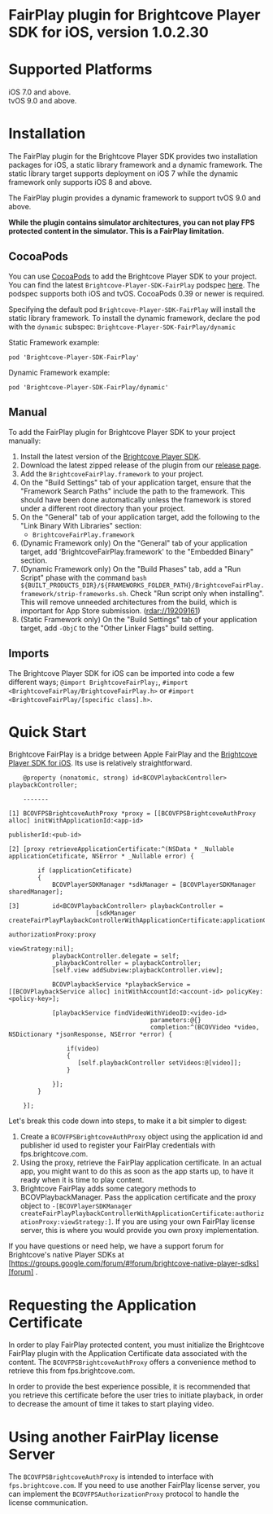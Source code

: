 # FairPlay plugin for Brightcove Player SDK for iOS, version 1.0.2.30

Supported Platforms
===================

iOS 7.0 and above.  
tvOS 9.0 and above.

Installation
============
The FairPlay plugin for the Brightcove Player SDK provides two installation packages for iOS, a static library framework and a dynamic framework. The static library target supports deployment on iOS 7 while the dynamic framework only supports iOS 8 and above.

The FairPlay plugin provides a dynamic framework to support tvOS 9.0 and above.

**While the plugin contains simulator architectures, you can not play FPS protected content in the simulator. This is a FairPlay limitation.**

CocoaPods
--------------

You can use [CocoaPods][cocoapods] to add the Brightcove Player SDK to your project. You can find the latest `Brightcove-Player-SDK-FairPlay` podspec [here][podspecs]. The podspec supports both iOS and tvOS. CocoaPods 0.39 or newer is required.

Specifying the default pod `Brightcove-Player-SDK-FairPlay` will install the static library framework. To install the dynamic framework, declare the pod with the `dynamic` subspec: `Brightcove-Player-SDK-FairPlay/dynamic`

Static Framework example:

    pod 'Brightcove-Player-SDK-FairPlay'
    
Dynamic Framework example:

    pod 'Brightcove-Player-SDK-FairPlay/dynamic'    

Manual
--------------

To add the FairPlay plugin for Brightcove Player SDK to your project manually:

1. Install the latest version of the [Brightcove Player SDK][bcovsdk].
2. Download the latest zipped release of the plugin from our [release page][release].
3. Add the `BrightcoveFairPlay.framework` to your project.
4. On the "Build Settings" tab of your application target, ensure that the "Framework Search Paths" include the path to the framework. This should have been done automatically unless the framework is stored under a different root directory than your project.
5. On the "General" tab of your application target, add the following to the "Link
    Binary With Libraries" section:
    * `BrightcoveFairPlay.framework`  
6. (Dynamic Framework only) On the "General" tab of your application target, add 'BrightcoveFairPlay.framework' to the "Embedded Binary" section.
7. (Dynamic Framework only) On the "Build Phases" tab, add a "Run Script" phase with the command `bash ${BUILT_PRODUCTS_DIR}/${FRAMEWORKS_FOLDER_PATH}/BrightcoveFairPlay.framework/strip-frameworks.sh`. Check "Run script only when installing". This will remove unneeded architectures from the build, which is important for App Store submission. ([rdar://19209161][19209161])
8. (Static Framework only) On the "Build Settings" tab of your application target, add `-ObjC` to the "Other Linker Flags" build setting.

Imports
--------------
The Brightcove Player SDK for iOS can be imported into code a few different ways; `@import BrightcoveFairPlay;`, `#import <BrightcoveFairPlay/BrightcoveFairPlay.h>` or `#import <BrightcoveFairPlay/[specific class].h>`.
    
[cocoapods]: http://cocoapods.org
[podspecs]: https://github.com/CocoaPods/Specs/tree/master/Specs/Brightcove-Player-SDK-FairPlay
[release]: https://github.com/brightcove/brightcove-player-sdk-ios-fairplay/releases
[19209161]: https://openradar.appspot.com/19209161

Quick Start
===========
Brightcove FairPlay is a bridge between Apple FairPlay and the [Brightcove Player SDK for iOS][bcovsdk]. Its use is relatively straightforward.

	    @property (nonatomic, strong) id<BCOVPlaybackController> playbackController;
	
	    -------
	
	[1] BCOVFPSBrightcoveAuthProxy *proxy = [[BCOVFPSBrightcoveAuthProxy alloc] initWithApplicationId:<app-id>
	                                                                                      publisherId:<pub-id>
	    
	[2] [proxy retrieveApplicationCertificate:^(NSData * _Nullable applicationCetificate, NSError * _Nullable error) {
	    
	        if (applicationCetificate)
	        {
	            BCOVPlayerSDKManager *sdkManager = [BCOVPlayerSDKManager sharedManager];
	            
	[3]         id<BCOVPlaybackController> playbackController =
	                        [sdkManager createFairPlayPlaybackControllerWithApplicationCertificate:applicationCetificate
	                                                                            authorizationProxy:proxy
	                                                                                  viewStrategy:nil];
	            playbackController.delegate = self;
	            _playbackController = playbackController;
	            [self.view addSubview:playbackController.view];
	            
	            BCOVPlaybackService *playbackService = [[BCOVPlaybackService alloc] initWithAccountId:<account-id> policyKey:<policy-key>];
	            
	            [playbackService findVideoWithVideoID:<video-id>
	                                       parameters:@{}
	                                       completion:^(BCOVVideo *video, NSDictionary *jsonResponse, NSError *error) {
	                
	                if(video)
	                {
                       [self.playbackController setVideos:@[video]];
	                }
	                
	            }];
	        }
	    
	    }];
    
Let's break this code down into steps, to make it a bit simpler to digest:

1. Create a `BCOVFPSBrightcoveAuthProxy` object using the application id and publisher id used to register your FairPlay credentials with fps.brightcove.com.
2. Using the proxy, retrieve the FairPlay application certificate. In an actual app, you might want to do this as soon as the app starts up, to have it ready when it is time to play content.
3. Brightcove FairPlay adds some category methods to BCOVPlaybackManager. Pass the application certificate and the proxy object to `-[BCOVPlayerSDKManager createFairPlayPlaybackControllerWithApplicationCertificate:authorizationProxy:viewStrategy:]`. If you are using your own FairPlay license server, this is where you would provide you own proxy implementation.

If you have questions or need help, we have a support forum for Brightcove's native Player SDKs at [https://groups.google.com/forum/#!forum/brightcove-native-player-sdks][forum] .

[bcovsdk]: https://github.com/brightcove/brightcove-player-sdk-ios
[forum]: https://groups.google.com/forum/#!forum/brightcove-native-player-sdks

Requesting the Application Certificate
===========
In order to play FairPlay protected content, you must initialize the Brightcove FairPlay plugin with the Application Certificate data associated with the content. The `BCOVFPSBrightcoveAuthProxy` offers a convenience method to retrieve this from fps.brightcove.com.

In order to provide the best experience possible, it is recommended that you retrieve this certificate before the user tries to initiate playback, in order to decrease the amount of time it takes to start playing video. 

Using another FairPlay license Server
===========
The `BCOVFPSBrightcoveAuthProxy` is intended to interface with `fps.brightcove.com`. If you need to use another FairPlay license server, you can implement the `BCOVFPSAuthorizationProxy` protocol to handle the license communication.
